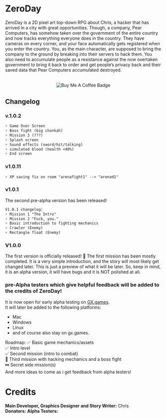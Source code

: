 # ZeroDay
ZeroDay is a 2D pixel art top-down RPG about Chris, a hacker that has arrived in a city with great opportunities. Though, a company, Pear Computers, has somehow taken over the government of the entire country and now tracks everything everyone does in the country. They have cameras on every corner, and your face automatically gets registered when you enter the country. You, as the main character, are supposed to bring the company to the ground by breaking into their servers to hack them. You also need to accumulate people as a resistance against the now overtaken government to bring it back to order and get people’s privacy back and their saved data that Pear Computers accumulated destroyed.

<div align="center" style="margin: 2rem 0;">
  <a href="https://buymeacoffee.com/boreddevhq" target="_blank" style="text-decoration: none;">
    <img src="https://img.shields.io/badge/Buy%20Me%20a%20Coffee-%F0%9F%92%9C-purple?style=for-the-badge&logo=buymeacoffee&logoColor=white" alt="Buy Me A Coffee Badge"/>
  </a>
</div>

## Changelog

### v.1.0.2
```md
+ Game Over Screen
+ Boss fight (big chonkah)
+ Mission 3 (???)
+ Splash screen
+ Sound effects (sword/hit/talking)
+ simulated blood (health <40%)
+ End screen
```


### v1.0.11
```md
+ XP saving fix on room "arenafight1" --> "arenad1"
```

### v1.0.1
The second pre-alpha version has been released!
```md
V1.0.1 changelog:
+ Mission 1 "The Intro" 
+ Mission 2 "Fuck, you." 
+ Basic introduction to fighting mechanics
+ Crawler (Enemy)
+ Rectangle float (Enemy)
```

### V1.0.0
The first version is officially released! 🎉
The first mission has been mostly completed. It is a very simple introduction, and the story will most likely get changed later. This is just a preview of what it will be later.
So, keep in mind, it is an alpha version, it will have bugs and it is NOT polished at all.



### pre-Alpha testers which give helpful feedback will be added to the credits of ZeroDay!
It is now open for early alpha testing on [GX.games](https://gx.games/games/g6s0ok/zeroday/tracks/17711848-dec2-4c0d-a380-1f9f28275100/).  
It will later be added to the following platforms:
<ul>
  <li>Mac</li>
  <li>Windows</li>
  <li>Linux</li>
  <li>and of course also stay on gx.games.</li>
</ul>

Roadmap:
✅ Basic game mechanics/assets </br>
✅ Intro level </br>
✅ Second mission (intro to combat) </br>
🔰 Third mission with hacking mechanics and a boss fight </br>
⏭️ Secret side mission(s) </br>
And more ideas to come as i get feedback from alpha testers! 




# Credits
**Main Developer, Graphics Designer and Story Writer:** Chris </br>
**Donators:**
**Alpha Testers:**

